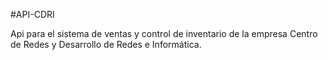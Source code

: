 #API-CDRI

Api para el sistema de ventas y control de inventario de la empresa Centro de Redes y Desarrollo de Redes e Informática.